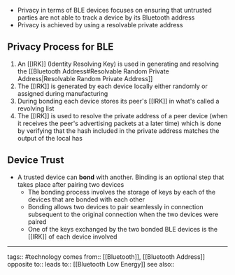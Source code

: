 - Privacy in terms of BLE devices focuses on ensuring that untrusted parties are not able to track a device by its Bluetooth address
- Privacy is achieved by using a resolvable private address

## Privacy Process for BLE

1. An [[IRK]] (Identity Resolving Key) is used in generating and resolving the [[Bluetooth Address#Resolvable Random Private Address|Resolvable Random Private Address]]
2. The [[IRK]] is generated by each device locally either randomly or assigned during manufacturing
3. During bonding each device stores its peer's [[IRK]] in what's called a revolving list
4. The [[IRK]] is used to resolve the private address of a peer device (when it receives the peer's advertising packets at a later time) which is done by verifying that the hash included in the private address matches the output of the local has

## Device Trust

- A trusted device can **bond** with another. Binding is an optional step that takes place after pairing two devices
  - The bonding process involves the storage of keys by each of the devices that are bonded with each other
  - Bonding allows two devices to pair seamlessly in connection subsequent to the original connection when the two devices were paired
  - One of the keys exchanged by the two bonded BLE devices is the [[IRK]] of each device involved

---

tags:: #technology
comes from:: [[Bluetooth]], [[Bluetooth Address]]
opposite to::
leads to:: [[Bluetooth Low Energy]]
see also::
